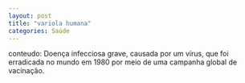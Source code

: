 ```yaml
---
layout: post
title: "variola humana"
categories: Saúde
---
```

conteudo: Doença infecciosa grave, causada por um vírus, que foi erradicada no mundo em 1980 por meio de uma campanha global de vacinação.

